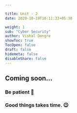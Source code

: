 ```yaml
---

title: Unit - 2 
date: 2020-10-19T16:11:33+05:30

weight: 1
sub: "Cyber Security"
author: Vishal Dongre
showToc: true
TocOpen: false
draft: false
hidemeta: false
disableShare: false
---
```





## Coming soon...

### Be patient 🙂
### Good things takes time. 😉